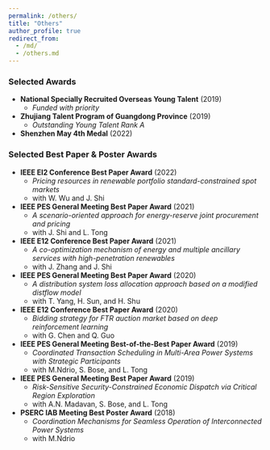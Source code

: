 ```yaml
---
permalink: /others/
title: "Others"
author_profile: true
redirect_from: 
  - /md/
  - /others.md
---
```


### Selected Awards

- **National Specially Recruited Overseas Young Talent** (2019)
  - *Funded with priority*
- **Zhujiang Talent Program of Guangdong Province** (2019)
  - *Outstanding Young Talent Rank A*
- **Shenzhen May 4th Medal** (2022)

### Selected Best Paper & Poster Awards

- **IEEE EI2 Conference Best Paper Award** (2022)
  - *Pricing resources in renewable portfolio standard-constrained spot markets*
  - with W. Wu and J. Shi
- **IEEE PES General Meeting Best Paper Award** (2021)
  - *A scenario-oriented approach for energy-reserve joint procurement and pricing*
  - with J. Shi and L. Tong
- **IEEE E12 Conference Best Paper Award** (2021)
  - *A co-optimization mechanism of energy and multiple ancillary services with high-penetration renewables*
  - with J. Zhang and J. Shi
- **IEEE PES General Meeting Best Paper Award** (2020)
  - *A distribution system loss allocation approach based on a modified distflow model*
  - with T. Yang, H. Sun, and H. Shu
- **IEEE E12 Conference Best Paper Award** (2020)
  - *Bidding strategy for FTR auction market based on deep reinforcement learning*
  - with G. Chen and Q. Guo
- **IEEE PES General Meeting Best-of-the-Best Paper Award** (2019)
  - *Coordinated Transaction Scheduling in Multi-Area Power Systems with Strategic Participants*
  - with M.Ndrio, S. Bose, and L. Tong
- **IEEE PES General Meeting Best Paper Award** (2019)
  - *Risk-Sensitive Security-Constrained Economic Dispatch via Critical Region Exploration*
  - with A.N. Madavan, S. Bose, and L. Tong
- **PSERC IAB Meeting Best Poster Award** (2018)
  - *Coordination Mechanisms for Seamless Operation of Interconnected Power Systems*
  - with M.Ndrio
